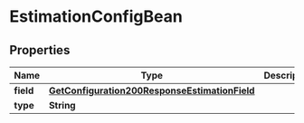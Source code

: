 

# EstimationConfigBean


## Properties

| Name | Type | Description | Notes |
|------------ | ------------- | ------------- | -------------|
|**field** | [**GetConfiguration200ResponseEstimationField**](GetConfiguration200ResponseEstimationField.md) |  |  [optional] |
|**type** | **String** |  |  [optional] |



